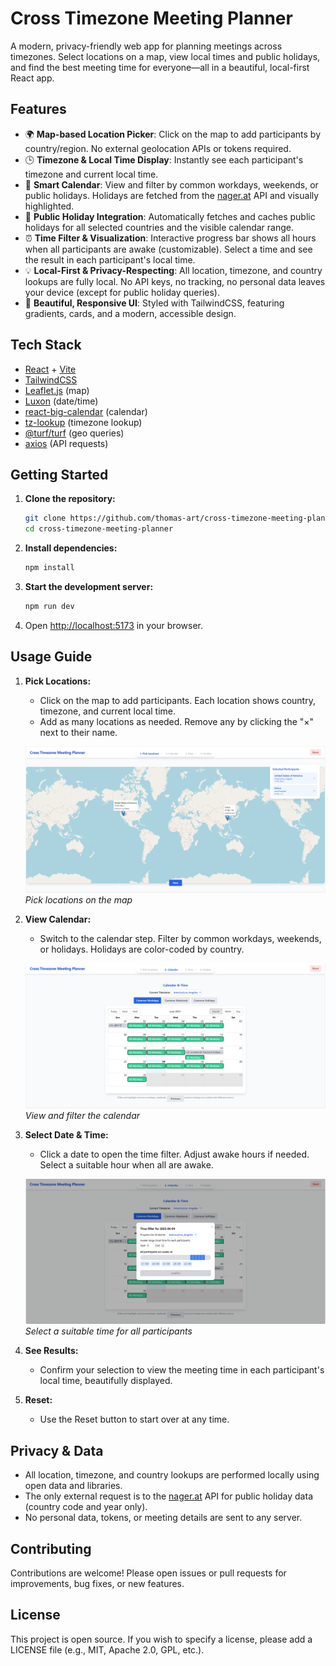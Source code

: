 # Cross Timezone Meeting Planner

A modern, privacy-friendly web app for planning meetings across timezones. Select locations on a map, view local times and public holidays, and find the best meeting time for everyone—all in a beautiful, local-first React app.

## Features

- 🌍 **Map-based Location Picker**: Click on the map to add participants by country/region. No external geolocation APIs or tokens required.
- 🕒 **Timezone & Local Time Display**: Instantly see each participant's timezone and current local time.
- 📅 **Smart Calendar**: View and filter by common workdays, weekends, or public holidays. Holidays are fetched from the [nager.at](https://date.nager.at/) API and visually highlighted.
- 🎉 **Public Holiday Integration**: Automatically fetches and caches public holidays for all selected countries and the visible calendar range.
- ⏰ **Time Filter & Visualization**: Interactive progress bar shows all hours when all participants are awake (customizable). Select a time and see the result in each participant's local time.
- 💡 **Local-First & Privacy-Respecting**: All location, timezone, and country lookups are fully local. No API keys, no tracking, no personal data leaves your device (except for public holiday queries).
- 🎨 **Beautiful, Responsive UI**: Styled with TailwindCSS, featuring gradients, cards, and a modern, accessible design.

## Tech Stack

- [React](https://react.dev/) + [Vite](https://vitejs.dev/)
- [TailwindCSS](https://tailwindcss.com/)
- [Leaflet.js](https://leafletjs.com/) (map)
- [Luxon](https://moment.github.io/luxon/) (date/time)
- [react-big-calendar](https://github.com/jquense/react-big-calendar) (calendar)
- [tz-lookup](https://github.com/darkskyapp/tz-lookup) (timezone lookup)
- [@turf/turf](https://turfjs.org/) (geo queries)
- [axios](https://axios-http.com/) (API requests)

## Getting Started

1. **Clone the repository:**
   ```bash
   git clone https://github.com/thomas-art/cross-timezone-meeting-planner.git
   cd cross-timezone-meeting-planner
   ```
2. **Install dependencies:**
   ```bash
   npm install
   ```
3. **Start the development server:**
   ```bash
   npm run dev
   ```
4. Open [http://localhost:5173](http://localhost:5173) in your browser.

## Usage Guide

1. **Pick Locations:**
   - Click on the map to add participants. Each location shows country, timezone, and current local time.
   - Add as many locations as needed. Remove any by clicking the "×" next to their name.
   
   ![Pick Locations Screenshot](choose-region.png)
   *Pick locations on the map*
2. **View Calendar:**
   - Switch to the calendar step. Filter by common workdays, weekends, or holidays. Holidays are color-coded by country.
   
   ![View Calendar Screenshot](choose-date.png)
   *View and filter the calendar*
3. **Select Date & Time:**
   - Click a date to open the time filter. Adjust awake hours if needed. Select a suitable hour when all are awake.
   
   ![Select Time Screenshot](choose-time.png)
   *Select a suitable time for all participants*
4. **See Results:**
   - Confirm your selection to view the meeting time in each participant's local time, beautifully displayed.
5. **Reset:**
   - Use the Reset button to start over at any time.

## Privacy & Data

- All location, timezone, and country lookups are performed locally using open data and libraries.
- The only external request is to the [nager.at](https://date.nager.at/) API for public holiday data (country code and year only).
- No personal data, tokens, or meeting details are sent to any server.

## Contributing

Contributions are welcome! Please open issues or pull requests for improvements, bug fixes, or new features.

## License

This project is open source. If you wish to specify a license, please add a LICENSE file (e.g., MIT, Apache 2.0, GPL, etc.). 